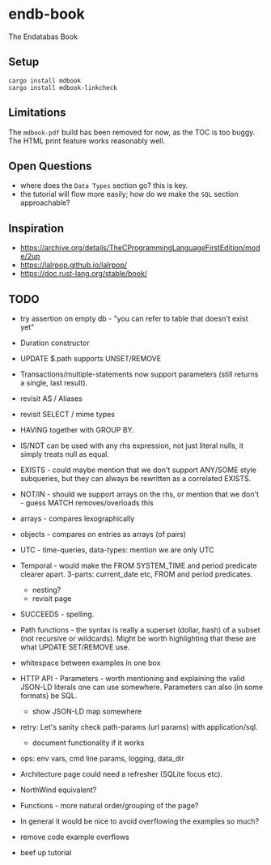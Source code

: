 # endb-book

The Endatabas Book

## Setup

```
cargo install mdbook
cargo install mdbook-linkcheck
```

## Limitations

The `mdbook-pdf` build has been removed for now, as the TOC is too buggy.
The HTML print feature works reasonably well.

## Open Questions

* where does the `Data Types` section go? this is key.
* the tutorial will flow more easily; how do we make the `SQL` section approachable?

## Inspiration

* https://archive.org/details/TheCProgrammingLanguageFirstEdition/mode/2up
* https://lalrpop.github.io/lalrpop/
* https://doc.rust-lang.org/stable/book/

## TODO

* try assertion on empty db - "you can refer to table that doesn't exist yet"
* Duration constructor
* UPDATE $.path supports UNSET/REMOVE
* Transactions/multiple-statements now support parameters (still returns a single, last result).
* revisit AS / Aliases
* revisit SELECT / mime types
* HAVING together with GROUP BY.
* IS/NOT can be used with any rhs expression, not just literal nulls, it simply treats null as equal.
* EXISTS - could maybe mention that we don't support ANY/SOME style subqueries, but they can always be rewritten as a correlated EXISTS.
* NOT/IN - should we support arrays on the rhs, or mention that we don't - guess MATCH removes/overloads this
* arrays - compares lexographically
* objects - compares on entries as arrays (of pairs)
* UTC - time-queries, data-types: mention we are only UTC
* Temporal - would make the FROM SYSTEM_TIME and period predicate clearer apart. 3-parts: current_date etc, FROM and period predicates.
    * nesting?
    * revisit page
* SUCCEEDS - spelling.
* Path functions - the syntax is really a superset (dollar, hash) of a subset (not recursive or wildcards). Might be worth highlighting that these are what UPDATE SET/REMOVE use.
* whitespace between examples in one box
* HTTP API - Parameters - worth mentioning and explaining the valid JSON-LD literals one can use somewhere. Parameters can also (in some formats) be SQL.
    * show JSON-LD map somewhere
* retry: Let's sanity check path-params (url params) with application/sql.
    * document functionality if it works

* ops: env vars, cmd line params, logging, data_dir
* Architecture page could need a refresher (SQLite focus etc).
* NorthWind equivalent?
* Functions - more natural order/grouping of the page?
* In general it would be nice to avoid overflowing the examples so much?

* remove code example overflows
* beef up tutorial
